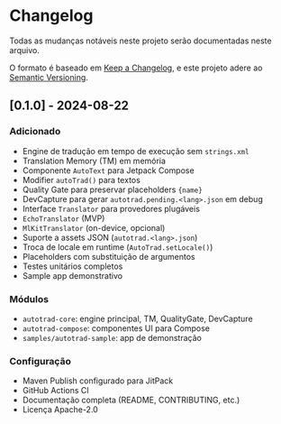 # Changelog

Todas as mudanças notáveis neste projeto serão documentadas neste arquivo.

O formato é baseado em [Keep a Changelog](https://keepachangelog.com/pt-BR/1.0.0/),
e este projeto adere ao [Semantic Versioning](https://semver.org/lang/pt-BR/).

## [0.1.0] - 2024-08-22

### Adicionado
- Engine de tradução em tempo de execução sem `strings.xml`
- Translation Memory (TM) em memória
- Componente `AutoText` para Jetpack Compose
- Modifier `autoTrad()` para textos
- Quality Gate para preservar placeholders `{name}`
- DevCapture para gerar `autotrad.pending.<lang>.json` em debug
- Interface `Translator` para provedores plugáveis
- `EchoTranslator` (MVP)
- `MlKitTranslator` (on-device, opcional)
- Suporte a assets JSON (`autotrad.<lang>.json`)
- Troca de locale em runtime (`AutoTrad.setLocale()`)
- Placeholders com substituição de argumentos
- Testes unitários completos
- Sample app demonstrativo

### Módulos
- `autotrad-core`: engine principal, TM, QualityGate, DevCapture
- `autotrad-compose`: componentes UI para Compose
- `samples/autotrad-sample`: app de demonstração

### Configuração
- Maven Publish configurado para JitPack
- GitHub Actions CI
- Documentação completa (README, CONTRIBUTING, etc.)
- Licença Apache-2.0
